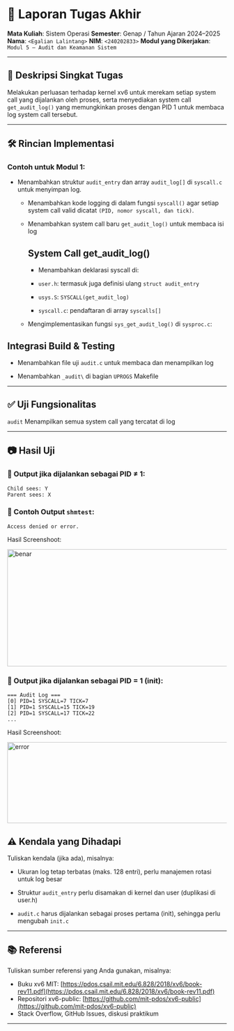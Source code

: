 # 📝 Laporan Tugas Akhir

**Mata Kuliah**: Sistem Operasi
**Semester**: Genap / Tahun Ajaran 2024–2025
**Nama**: `<Egalian Lalintang>`
**NIM**: `<240202833>`
**Modul yang Dikerjakan**: `Modul 5 – Audit dan Keamanan Sistem`

---

## 📌 Deskripsi Singkat Tugas

Melakukan perluasan terhadap kernel xv6 untuk merekam setiap system call yang dijalankan oleh proses, serta menyediakan system call `get_audit_log()` yang memungkinkan proses dengan PID 1 untuk membaca log system call tersebut.

---

## 🛠️ Rincian Implementasi

### Contoh untuk Modul 1:

* Menambahkan struktur `audit_entry` dan array `audit_log[]` di `syscall.c` untuk menyimpan log.

  * Menambahkan kode logging di dalam fungsi `syscall()` agar setiap system call valid dicatat `(PID, nomor syscall, dan tick)`.

  * Menambahkan system call baru `get_audit_log()` untuk membaca isi log
 
    ## System Call get_audit_log()

     * Menambahkan deklarasi syscall di:

    * `user.h`: termasuk juga definisi ulang `struct audit_entry`

    * `usys.S`: `SYSCALL(get_audit_log)`

    * `syscall.c`: pendaftaran di array `syscalls[]`

  * Mengimplementasikan fungsi `sys_get_audit_log()` di `sysproc.c`:

 ## Integrasi Build & Testing

* Menambahkan file uji `audit.c` untuk membaca dan menampilkan log

* Menambahkan `_audit\` di bagian `UPROGS` Makefile

---

## ✅ Uji Fungsionalitas

`audit`	Menampilkan semua system call yang tercatat di log

---

## 📷 Hasil Uji

### 📍  Output jika dijalankan sebagai PID ≠ 1:

```
Child sees: Y
Parent sees: X
```

### 📍 Contoh Output `shmtest`:

```
Access denied or error.

```
Hasil Screenshoot:

<img width="856" height="269" alt="benar" src="https://github.com/user-attachments/assets/af6f13e0-fab7-465d-94ec-82bf1ddca560" />


### 📍 Output jika dijalankan sebagai PID = 1 (init):

```
=== Audit Log ===  
[0] PID=1 SYSCALL=7 TICK=7 
[1] PID=1 SYSCALL=15 TICK=19  
[2] PID=1 SYSCALL=17 TICK=22
...  

```
Hasil Screenshoot:

<img width="617" height="186" alt="error" src="https://github.com/user-attachments/assets/345df8ca-ba0b-4efb-aa21-8276a3654564" />

## ⚠️ Kendala yang Dihadapi

Tuliskan kendala (jika ada), misalnya:

* Ukuran log tetap terbatas (maks. 128 entri), perlu manajemen rotasi untuk log besar

* Struktur `audit_entry` perlu disamakan di kernel dan user (duplikasi di user.h)

* `audit.c` harus dijalankan sebagai proses pertama (init), sehingga perlu mengubah `init.c`

---

## 📚 Referensi

Tuliskan sumber referensi yang Anda gunakan, misalnya:

* Buku xv6 MIT: [https://pdos.csail.mit.edu/6.828/2018/xv6/book-rev11.pdf](https://pdos.csail.mit.edu/6.828/2018/xv6/book-rev11.pdf)
* Repositori xv6-public: [https://github.com/mit-pdos/xv6-public](https://github.com/mit-pdos/xv6-public)
* Stack Overflow, GitHub Issues, diskusi praktikum

---

